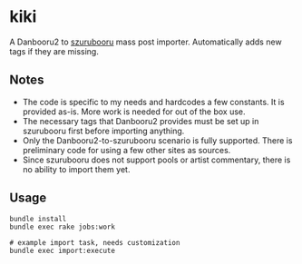 # kiki
A Danbooru2 to [szurubooru](https://github.com/rr-/szurubooru) mass post importer. Automatically adds new tags if they are missing.

## Notes
- The code is specific to my needs and hardcodes a few constants. It is provided as-is. More work is needed for out of the box use.
- The necessary tags that Danbooru2 provides must be set up in szurubooru first before importing anything.
- Only the Danbooru2-to-szurubooru scenario is fully supported. There is preliminary code for using a few other sites as sources.
- Since szurubooru does not support pools or artist commentary, there is no ability to import them yet.

## Usage
```
bundle install
bundle exec rake jobs:work

# example import task, needs customization
bundle exec import:execute
```
